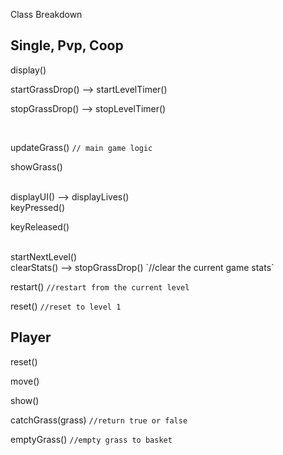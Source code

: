Class Breakdown


## Single, Pvp, Coop
display()
<br>

startGrassDrop() --> startLevelTimer()

stopGrassDrop() --> stopLevelTimer()

<br>

updateGrass() `// main game logic`

showGrass()

<br>
displayUI() --> displayLives()

<br>
keyPressed()

keyReleased()

<br>
startNextLevel()

<br>
clearStats() --> stopGrassDrop() `//clear the current game stats`

restart() `//restart from the current level`

reset() `//reset to level 1`


## Player
reset()

move()

show()

catchGrass(grass) `//return true or false`

emptyGrass() `//empty grass to basket`
